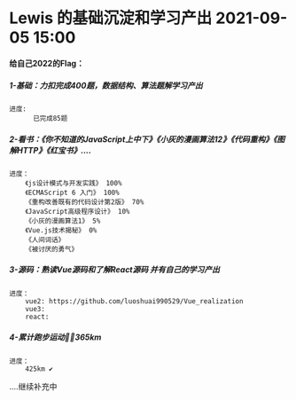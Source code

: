 <!--
 * @Date: 2021-09-05 15:00
 * @LastEditors: luoshuai
 * @LastEditTime: 2022-05-25 08:46:59
     -->
# Lewis 的基础沉淀和学习产出 2021-09-05 15:00

**给自己2022的Flag：** 

##### 1-基础：力扣完成400题，数据结构、算法题解学习产出 

    进度:  
          已完成85题
##### 2-看书：《你不知道的JavaScript上中下》《小灰的漫画算法12》《代码重构》《图解HTTP》《红宝书》....

    进度：
        《js设计模式与开发实践》 100%
        《ECMAScript 6 入门》 100%
        《重构改善既有的代码设计第2版》 70%
        《JavaScript高级程序设计》 10%
        《小灰的漫画算法1》 5%
        《Vue.js技术揭秘》 0%
        《人间词话》
        《被讨厌的勇气》
##### 3-源码：熟读Vue源码和了解React源码 并有自己的学习产出

    进度：
        vue2: https://github.com/luoshuai990529/Vue_realization
        vue3:
        react:
##### 4-累计跑步运动🏃‍♂️365km

    进度：
        425km ✔

....继续补充中
